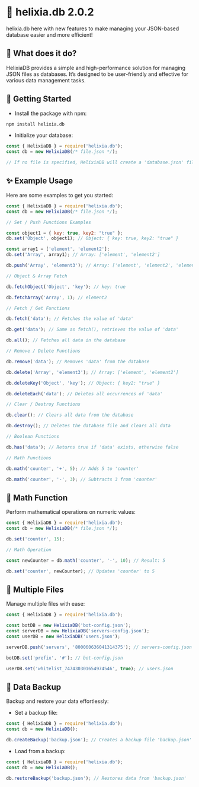 # **🔹 helixia.db 2.0.2**

helixia.db here with new features to make managing your JSON-based database easier and more efficient!

## **🔧 What does it do?**

HelixiaDB provides a simple and high-performance solution for managing JSON files as databases. It’s designed to be user-friendly and effective for various data management tasks.

## 🚀 Getting Started

* Install the package with npm:

```bash
npm install helixia.db
```

* Initialize your database:

```javascript
const { HelixiaDB } = require('helixia.db');
const db = new HelixiaDB(/* file.json */);

// If no file is specified, HelixiaDB will create a 'database.json' file by default.
```

## ✨ Example Usage

Here are some examples to get you started:

```javascript
const { HelixiaDB } = require('helixia.db');
const db = new HelixiaDB(/* file.json */);

// Set / Push Functions Examples

const object1 = { key: true, key2: "true" };
db.set('Object', object1); // Object: { key: true, key2: "true" }

const array1 = ['element', 'element2'];
db.set('Array', array1); // Array: ['element', 'element2']

db.push('Array', 'element3'); // Array: ['element', 'element2', 'element3']

// Object & Array Fetch

db.fetchObject('Object', 'key'); // key: true

db.fetchArray('Array', 1); // element2

// Fetch / Get Functions

db.fetch('data'); // Fetches the value of 'data'

db.get('data'); // Same as fetch(), retrieves the value of 'data'

db.all(); // Fetches all data in the database

// Remove / Delete Functions

db.remove('data'); // Removes 'data' from the database

db.delete('Array', 'element3'); // Array: ['element', 'element2']

db.deleteKey('Object', 'key'); // Object: { key2: "true" }

db.deleteEach('data'); // Deletes all occurrences of 'data'

// Clear / Destroy Functions

db.clear(); // Clears all data from the database

db.destroy(); // Deletes the database file and clears all data

// Boolean Functions

db.has('data'); // Returns true if 'data' exists, otherwise false

// Math Functions

db.math('counter', '+', 5); // Adds 5 to 'counter'

db.math('counter', '-', 3); // Subtracts 3 from 'counter'
```

## 🔢 Math Function

Perform mathematical operations on numeric values:

```javascript
const { HelixiaDB } = require('helixia.db');
const db = new HelixiaDB(/* file.json */);

db.set('counter', 15);

// Math Operation

const newCounter = db.math('counter', '-', 10); // Result: 5

db.set('counter', newCounter); // Updates 'counter' to 5
```

## 📂 Multiple Files

Manage multiple files with ease:

```javascript
const { HelixiaDB } = require('helixia.db');

const botDB = new HelixiaDB('bot-config.json');
const serverDB = new HelixiaDB('servers-config.json');
const userDB = new HelixiaDB('users.json');

serverDB.push('servers', '800060636041314375'); // servers-config.json

botDB.set('prefix', '#'); // bot-config.json

userDB.set('whitelist_747430301654974546', true); // users.json
```

## 💾 Data Backup

Backup and restore your data effortlessly:

* Set a backup file:

```javascript
const { HelixiaDB } = require('helixia.db');
const db = new HelixiaDB();

db.createBackup('backup.json'); // Creates a backup file 'backup.json'
```

* Load from a backup:

```javascript
const { HelixiaDB } = require('helixia.db');
const db = new HelixiaDB();

db.restoreBackup('backup.json'); // Restores data from 'backup.json'
```
